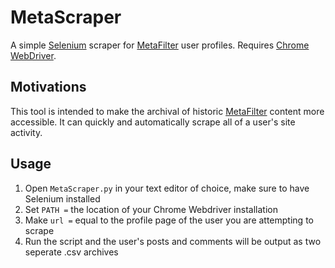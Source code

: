 # MetaScraper

A simple [Selenium](https://www.selenium.dev/) scraper for [MetaFilter](https://www.metafilter.com/) user profiles. Requires [Chrome WebDriver](https://chromedriver.chromium.org/).

## Motivations

This tool is intended to make the archival of historic [MetaFilter](https://www.metafilter.com/) content more accessible. It can quickly and automatically scrape all of a user's site activity.

## Usage

1. Open `MetaScraper.py` in your text editor of choice, make sure to have Selenium installed
1. Set `PATH =`  the location of your Chrome Webdriver installation
1. Make `url =`  equal to the profile page of the user you are attempting to scrape
1. Run the script and the user's posts and comments will be output as two seperate .csv archives
